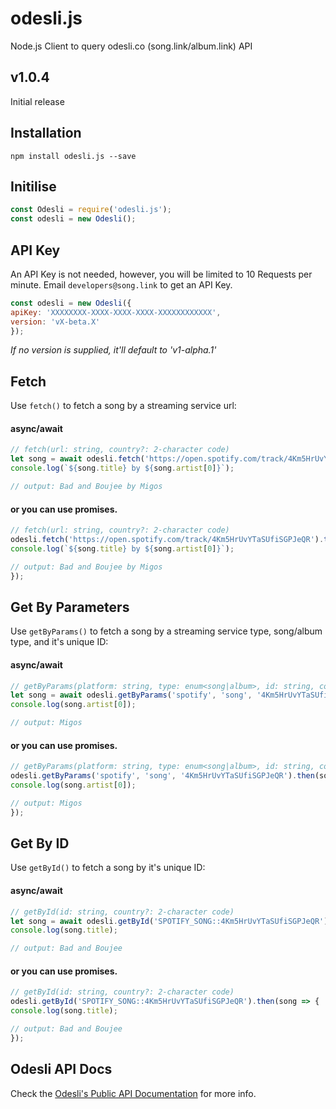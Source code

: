 # odesli.js
Node.js Client to query odesli.co (song.link/album.link) API

## v1.0.4

Initial release

## Installation
```
npm install odesli.js --save
```

## Initilise
```js
const Odesli = require('odesli.js');
const odesli = new Odesli();
```

## API Key
An API Key is not needed, however, you will be limited to 10 Requests per minute.
Email `developers@song.link` to get an API Key.

```js
const odesli = new Odesli({
apiKey: 'XXXXXXXX-XXXX-XXXX-XXXX-XXXXXXXXXXXX',
version: 'vX-beta.X'
});
```

*If no version is supplied, it'll default to 'v1-alpha.1'*

## Fetch
Use `fetch()` to fetch a song by a streaming service url:

#### async/await

```js
// fetch(url: string, country?: 2-character code)
let song = await odesli.fetch('https://open.spotify.com/track/4Km5HrUvYTaSUfiSGPJeQR');
console.log(`${song.title} by ${song.artist[0]}`);

// output: Bad and Boujee by Migos
```

#### or you can use promises.

```js
// fetch(url: string, country?: 2-character code)
odesli.fetch('https://open.spotify.com/track/4Km5HrUvYTaSUfiSGPJeQR').then(song => {
console.log(`${song.title} by ${song.artist[0]}`);

// output: Bad and Boujee by Migos
});
```

## Get By Parameters
Use `getByParams()` to fetch a song by a streaming service type, song/album type, and it's unique ID:

#### async/await

```js
// getByParams(platform: string, type: enum<song|album>, id: string, country?: 2-character code)
let song = await odesli.getByParams('spotify', 'song', '4Km5HrUvYTaSUfiSGPJeQR');
console.log(song.artist[0]);

// output: Migos
```

#### or you can use promises.

```js
// getByParams(platform: string, type: enum<song|album>, id: string, country?: 2-character code)
odesli.getByParams('spotify', 'song', '4Km5HrUvYTaSUfiSGPJeQR').then(song => {
console.log(song.artist[0]);

// output: Migos
});
```

## Get By ID
Use `getById()` to fetch a song by it's unique ID:

#### async/await

```js
// getById(id: string, country?: 2-character code)
let song = await odesli.getById('SPOTIFY_SONG::4Km5HrUvYTaSUfiSGPJeQR');
console.log(song.title);

// output: Bad and Boujee
```

#### or you can use promises.

```js
// getById(id: string, country?: 2-character code)
odesli.getById('SPOTIFY_SONG::4Km5HrUvYTaSUfiSGPJeQR').then(song => {
console.log(song.title);

// output: Bad and Boujee
});
```

## Odesli API Docs

Check the [Odesli's Public API Documentation](https://www.notion.so/d8093b1bb8874f8b85527d985c4f9e68) for more info.
